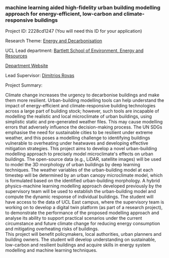 ### machine learning aided high-fidelity urban building modelling approach for energy-efficient, low-carbon and climate-responsive buildings

Project ID: 2228cd1247
(You will need this ID for your application)

Research Theme: [Energy and Decarbonisation](../themes/energy and-decarbonisation.md)

UCL Lead department: [Bartlett School of Environment, Energy and Resources](../departments/bartlett-school-of-environment-energy-and-resources.md)

[Department Website](https://www.ucl.ac.uk/bartlett/bartlett-school-environment-energy-and-resources)

Lead Supervisor: [Dimitrios Rovas](https://profiles.ucl.ac.uk/56496)

Project Summary:

Climate change increases the urgency to decarbonise buildings and make them more resilient. Urban-building modelling tools can help understand the impact of energy-efficient and climate-responsive building technologies across a large part of building stock; however, such tools are incapable of modelling the realistic and local microclimate of urban buildings, using simplistic static and pre-generated weather files. This may cause modelling errors that adversely influence the decision-making process. The UN SDGs emphasise the need for sustainable cities to be resilient under extreme weather, and this poses a modelling challenge to identifying buildings vulnerable to overheating under heatwaves and developing effective mitigation strategies. 
This project aims to develop a novel urban-building modelling approach to precisely model microclimate's effects on urban buildings. The open-source data (e.g., LiDAR, satellite images) will be used to model the 3D morphology of urban buildings by deep learning techniques. The weather variables of the urban-building model at each timestep will be determined by an urban canopy microclimate model, which is formulated based on the identified urban-building morphology. A hybrid physics-machine learning modelling approach developed previously by the supervisory team will be used to establish the urban-building model and compute the dynamic response of individual buildings. The student will have access to the data of UCL East campus, where the supervisory team is working on to develop a digital twin platform (as part of a research project), to demonstrate the performance of the proposed modelling approach and analyse its ability to support practical scenarios under the current circumstance and future climate change for reducing energy consumption and mitigating overheating risks of buildings.   
This project will benefit policymakers, local authorities, urban planners and building owners. The student will develop understanding on sustainable, low-carbon and resilient buildings and acquire skills in energy system modelling and machine learning techniques.
